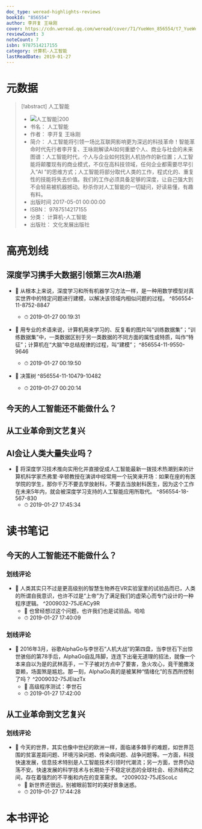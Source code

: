 ```yaml
---
doc_type: weread-highlights-reviews
bookId: "856554"
author: 李开复 王咏刚
cover: https://cdn.weread.qq.com/weread/cover/71/YueWen_856554/t7_YueWen_856554.jpg
reviewCount: 3
noteCount: 7
isbn: 9787514217155
category: 计算机-人工智能
lastReadDate: 2019-01-27
---
```

# 元数据
> [!abstract] 人工智能
> - ![ 人工智能|200](https://cdn.weread.qq.com/weread/cover/71/YueWen_856554/t7_YueWen_856554.jpg)
> - 书名： 人工智能
> - 作者： 李开复 王咏刚
> - 简介： 人工智能将引领一场比互联网影响更为深远的科技革命！智能革命时代先行者李开复、王咏刚解读AI如何重塑个人、商业与社会的未来图谱：人工智能时代，个人与企业如何找到人机协作的新位置；人工智能将颠覆现有的商业模式，不仅在高科技领域，任何企业都需要尽早引入“AI ”的思维方式；人工智能将部分取代人类的工作，程式化的、重复性的技能将失去价值。我们的工作必须具备足够的深度，让自己强大到不会轻易被机器撼动。秒杀你对人工智能的一切疑问，好读易懂，有趣有料。
> - 出版时间 2017-05-01 00:00:00
> - ISBN： 9787514217155
> - 分类： 计算机-人工智能
> - 出版社： 文化发展出版社

# 高亮划线

## 深度学习携手大数据引领第三次AI热潮


- 📌 从根本上来说，深度学习和所有机器学习方法一样，是一种用数学模型对真实世界中的特定问题进行建模，以解决该领域内相似问题的过程。 ^856554-11-8752-8847
    - ⏱ 2019-01-27 00:19:31 

- 📌 用专业的术语来说，计算机用来学习的、反复看的图片叫“训练数据集”；“训练数据集”中，一类数据区别于另一类数据的不同方面的属性或特质，叫作“特征”；计算机在“大脑”中总结规律的过程，叫“建模”； ^856554-11-9550-9646
    - ⏱ 2019-01-27 00:19:50 

- 📌 决策树 ^856554-11-10479-10482
    - ⏱ 2019-01-27 00:20:14 
## 今天的人工智能还不能做什么？

 
 
## 从工业革命到文艺复兴

 
## AI会让人类大量失业吗？


- 📌 将深度学习技术推向实用化并直接促成人工智能最新一拨技术热潮到来的计算机科学家杰弗里·辛顿教授在演讲中经常用一个玩笑来开场：如果在座的有医学院的学生，那你千万不要去学放射科，不要去当放射科医生，因为这个工作在未来5年内，就会被深度学习支持的人工智能应用所取代。 ^856554-18-567-830
    - ⏱ 2019-01-27 17:45:34 
# 读书笔记

## 今天的人工智能还不能做什么？

### 划线评论
- 📌 人类其实只不过是更高级别的智慧生物养在VR实验室里的试验品而已，人类的所谓自我意识，也许不过是“上帝”为了满足我们的虚荣心而专门设计的一种程序逻辑。  ^2009032-75JEACy9R
    - 💭 也曾经想过这个问题，也许我们也是试验品。哈哈
    - ⏱ 2019-01-27 17:40:09

### 划线评论
- 📌 2016年3月，谷歌AlphaGo与李世石“人机大战”的第四盘，当李世石下出惊世骇俗的第78手后，AlphaGo自乱阵脚，连连下出毫无道理的招法，就像一个本来自以为是的武林高手，一下子被对方点中了要害，急火攻心，竟干脆撒泼耍赖，场面煞是尴尬。那一刻，AlphaGo真的是被某种“情绪化”的东西所控制了吗？  ^2009032-75JEIazTx
    - 💭 高级程序测试：李世石
    - ⏱ 2019-01-27 17:42:00
   
## 从工业革命到文艺复兴

### 划线评论
- 📌 今天的世界，其实也像中世纪的欧洲一样，面临诸多棘手的难题，如世界范围的贫富差距问题、环境污染问题、传染病问题、战争问题等。一方面，科技快速发展，信息技术特别是人工智能技术引领时代潮流；另一方面，世界仍动荡不安。快速发展的科学技术与长期处于不稳定状态的全球社会、经济结构之间，存在着强烈的不平衡和内在的变革需求。  ^2009032-75JEScoLc
    - 💭 新世界还很远，别被眼前暂时的美好景象迷惑。
    - ⏱ 2019-01-27 17:44:28
   
# 本书评论
